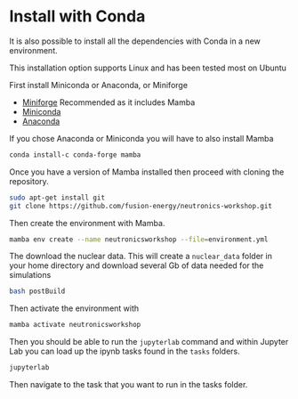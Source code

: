 # Install with Conda

It is also possible to install all the dependencies with Conda in a new environment.

This installation option supports Linux and has been tested most on Ubuntu

First install Miniconda or Anaconda, or Miniforge

- [Miniforge](https://github.com/conda-forge/miniforge) Recommended as it includes Mamba
- [Miniconda](https://docs.conda.io/en/latest/miniconda.html)
- [Anaconda](https://www.anaconda.com)

If you chose Anaconda or Miniconda you will have to also install Mamba
```bash
conda install-c conda-forge mamba
```

Once you have a version of Mamba installed then proceed with cloning the repository.

```bash
sudo apt-get install git
git clone https://github.com/fusion-energy/neutronics-workshop.git
```

Then create the environment with Mamba.

```bash
mamba env create --name neutronicsworkshop --file=environment.yml
```

The download the nuclear data. This will create a ```nuclear_data``` folder in your home directory and download several Gb of data needed for the simulations
```bash
bash postBuild
```

Then activate the environment with  
```bash
mamba activate neutronicsworkshop
```

Then you should be able to run the ```jupyterlab``` command and within Jupyter Lab you can load up the ipynb tasks found in the ```tasks``` folders.

```bash
jupyterlab
```

Then navigate to the task that you want to run in the tasks folder.
